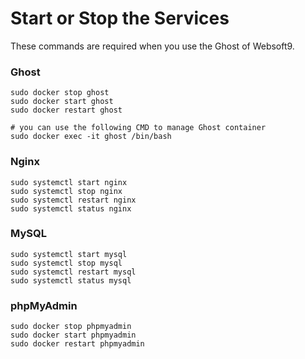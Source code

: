 # Start or Stop the Services

These commands are required when you use the Ghost of Websoft9. 

### Ghost

```shell
sudo docker stop ghost
sudo docker start ghost
sudo docker restart ghost

# you can use the following CMD to manage Ghost container
sudo docker exec -it ghost /bin/bash
```

### Nginx

```shell
sudo systemctl start nginx
sudo systemctl stop nginx
sudo systemctl restart nginx
sudo systemctl status nginx
```

### MySQL

```shell
sudo systemctl start mysql
sudo systemctl stop mysql
sudo systemctl restart mysql
sudo systemctl status mysql
```

### phpMyAdmin

```shell
sudo docker stop phpmyadmin
sudo docker start phpmyadmin
sudo docker restart phpmyadmin
```